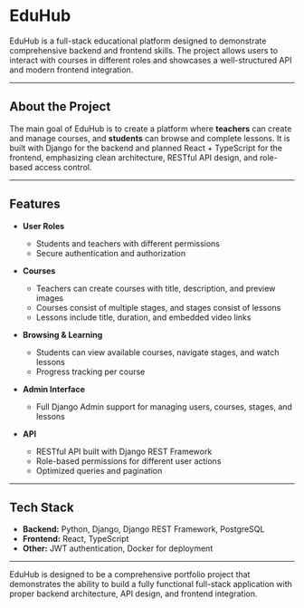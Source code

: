 # EduHub

EduHub is a full-stack educational platform designed to demonstrate comprehensive backend and frontend skills. The project allows users to interact with courses in different roles and showcases a well-structured API and modern frontend integration.

---

## About the Project

The main goal of EduHub is to create a platform where **teachers** can create and manage courses, and **students** can browse and complete lessons. It is built with Django for the backend and planned React + TypeScript for the frontend, emphasizing clean architecture, RESTful API design, and role-based access control.

---

## Features

* **User Roles**

  * Students and teachers with different permissions
  * Secure authentication and authorization

* **Courses**

  * Teachers can create courses with title, description, and preview images
  * Courses consist of multiple stages, and stages consist of lessons
  * Lessons include title, duration, and embedded video links

* **Browsing & Learning**

  * Students can view available courses, navigate stages, and watch lessons
  * Progress tracking per course

* **Admin Interface**

  * Full Django Admin support for managing users, courses, stages, and lessons

* **API**

  * RESTful API built with Django REST Framework
  * Role-based permissions for different user actions
  * Optimized queries and pagination

---

## Tech Stack

* **Backend:** Python, Django, Django REST Framework, PostgreSQL
* **Frontend:** React, TypeScript
* **Other:** JWT authentication, Docker for deployment

---

EduHub is designed to be a comprehensive portfolio project that demonstrates the ability to build a fully functional full-stack application with proper backend architecture, API design, and frontend integration.

